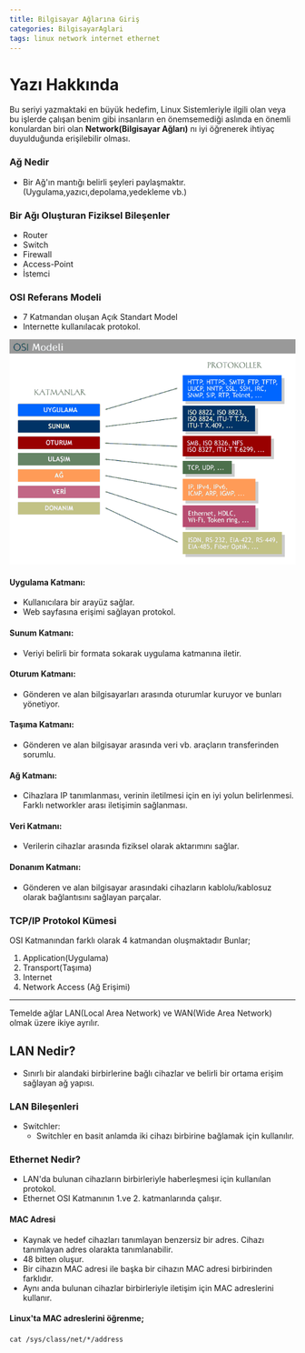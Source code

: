 ```yaml
---
title: Bilgisayar Ağlarına Giriş
categories: BilgisayarAglari
tags: linux network internet ethernet
---
```

# Yazı Hakkında
Bu seriyi yazmaktaki en büyük hedefim, Linux Sistemleriyle ilgili olan veya bu işlerde çalışan benim gibi insanların en önemsemediği aslında en önemli konulardan biri olan <b>Network(Bilgisayar Ağları)</b> nı iyi öğrenerek ihtiyaç duyulduğunda erişilebilir olması.
### Ağ Nedir
- Bir Ağ'ın mantığı belirli şeyleri paylaşmaktır. (Uygulama,yazıcı,depolama,yedekleme vb.)
### Bir Ağı Oluşturan Fiziksel Bileşenler
- Router
- Switch
- Firewall
- Access-Point
- İstemci
### OSI Referans Modeli
- 7 Katmandan oluşan Açık Standart Model
- Internette kullanılacak protokol.

![](../assets/OSI_HUN.gif)

#### Uygulama Katmanı:
- Kullanıcılara bir arayüz sağlar.
- Web sayfasına erişimi sağlayan protokol.

#### Sunum Katmanı:
- Veriyi belirli bir formata sokarak uygulama katmanına iletir.

#### Oturum Katmanı:
- Gönderen ve alan bilgisayarları arasında oturumlar kuruyor ve bunları yönetiyor.

#### Taşıma Katmanı:
- Gönderen ve alan bilgisayar arasında veri vb. araçların transferinden sorumlu.

#### Ağ Katmanı:
- Cihazlara IP tanımlanması, verinin iletilmesi için en iyi yolun belirlenmesi. Farklı networkler arası iletişimin sağlanması.

#### Veri Katmanı:
- Verilerin cihazlar arasında fiziksel olarak aktarımını sağlar.

#### Donanım Katmanı:
- Gönderen ve alan bilgisayar arasındaki cihazların kablolu/kablosuz olarak bağlantısını sağlayan parçalar.


### TCP/IP Protokol Kümesi
OSI Katmanından farklı olarak 4 katmandan oluşmaktadır Bunlar;
1. Application(Uygulama)
2. Transport(Taşıma)
3. Internet
4. Network Access (Ağ Erişimi)

-----
Temelde ağlar LAN(Local Area Network) ve WAN(Wide Area Network) olmak üzere ikiye ayrılır.
## LAN Nedir?
- Sınırlı bir alandaki birbirlerine bağlı cihazlar ve belirli bir ortama erişim sağlayan ağ yapısı.

### LAN Bileşenleri
- Switchler:
    - Switchler en basit anlamda iki cihazı birbirine bağlamak için kullanılır.


### Ethernet Nedir?
- LAN'da bulunan cihazların birbirleriyle haberleşmesi için kullanılan protokol.
- Ethernet OSI Katmanının 1.ve 2. katmanlarında çalışır.

#### MAC Adresi
- Kaynak ve hedef cihazları tanımlayan benzersiz bir adres. Cihazı tanımlayan adres olarakta tanımlanabilir.
- 48 bitten oluşur.
- Bir cihazın MAC adresi ile başka bir cihazın MAC adresi birbirinden farklıdır.
- Aynı anda bulunan cihazlar birbirleriyle iletişim için MAC adreslerini kullanır.

#### Linux'ta MAC adreslerini öğrenme;
```cat /sys/class/net/*/address```

